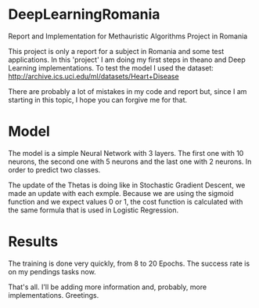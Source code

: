 # DeepLearningRomania
Report and Implementation for Methauristic Algorithms Project in Romania

This project is only a report for a subject in Romania and some test applications.
In this 'project' I am doing my first steps in theano and Deep Learning implementations.
To test the model I used the dataset: http://archive.ics.uci.edu/ml/datasets/Heart+Disease

There are probably a lot of mistakes in my code and report but, since I am starting in this topic, I hope you can forgive me for that.

# Model
The model is a simple Neural Network with 3 layers. The first one with 10 neurons, the second one with 5 neurons and the last one with 2 neurons. In order to predict two classes.

The update of the Thetas is doing like in Stochastic Gradient Descent, we made an update with each exmple. Because we are using the sigmoid function and we expect values 0 or 1, the cost function is calculated with the same formula that is used in Logistic Regression.
# Results
The training is done very quickly, from 8 to 20 Epochs. The success rate is on my pendings tasks now.

That's all. I'll be adding more information and, probably, more implementations.
Greetings.
